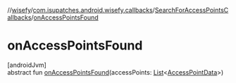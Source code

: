 //[wisefy](../../../index.md)/[com.isupatches.android.wisefy.callbacks](../index.md)/[SearchForAccessPointsCallbacks](index.md)/[onAccessPointsFound](on-access-points-found.md)

# onAccessPointsFound

[androidJvm]\
abstract fun [onAccessPointsFound](on-access-points-found.md)(accessPoints: [List](https://kotlinlang.org/api/latest/jvm/stdlib/kotlin.collections/-list/index.html)<[AccessPointData](../../com.isupatches.android.wisefy.accesspoints.entities/-access-point-data/index.md)>)
